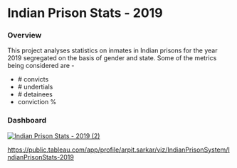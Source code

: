 # Indian Prison Stats - 2019

<h3>Overview</h3>

This project analyses statistics on inmates in Indian prisons for the year 2019 segregated on the basis of gender and state. Some of the metrics being considered are -
- \# convicts
- \# undertials
- \# detainees
- conviction %

<h3>Dashboard</h3>

[![Indian Prison Stats - 2019 (2)](https://user-images.githubusercontent.com/100153057/155851347-f21f0b9d-438e-4923-bd2b-cf378601a3d3.png)](https://public.tableau.com/app/profile/arpit.sarkar/viz/IndianPrisonSystem/IndianPrisonStats-2019)

https://public.tableau.com/app/profile/arpit.sarkar/viz/IndianPrisonSystem/IndianPrisonStats-2019
